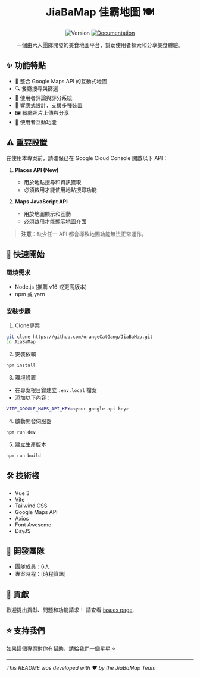 <h1 align="center">JiaBaMap 佳霸地圖 🍽️</h1>

<p align="center">
  <img alt="Version" src="https://img.shields.io/badge/version-0.0.0-blue.svg?cacheSeconds=2592000" />
  <a href="https://github.com/orangeCatGang/JiaBaMap" target="_blank">
    <img alt="Documentation" src="https://img.shields.io/badge/documentation-yes-brightgreen.svg" />
  </a>
</p>

<p align="center">
  一個由六人團隊開發的美食地圖平台，幫助使用者探索和分享美食體驗。
</p>

## ✨ 功能特點

- 📍 整合 Google Maps API 的互動式地圖
- 🔍 餐廳搜尋與篩選
- 📝 使用者評論與評分系統
- 📱 響應式設計，支援多種裝置
- 🖼️ 餐廳照片上傳與分享
- 👥 使用者互動功能

## ⚠️ 重要設置

在使用本專案前，請確保已在 Google Cloud Console 開啟以下 API：

1. **Places API (New)**
   - 用於地點搜尋和資訊獲取
   - 必須啟用才能使用地點搜尋功能

2. **Maps JavaScript API**
   - 用於地圖顯示和互動
   - 必須啟用才能顯示地圖介面

> **注意**：缺少任一 API 都會導致地圖功能無法正常運作。

## 🚀 快速開始

### 環境需求

- Node.js (推薦 v16 或更高版本)
- npm 或 yarn

### 安裝步驟

1. Clone專案
```sh
git clone https://github.com/orangeCatGang/JiaBaMap.git
cd JiaBaMap
```

2. 安裝依賴
```sh
npm install
```

3. 環境設置
- 在專案根目錄建立 `.env.local` 檔案
- 添加以下內容：
```sh
VITE_GOOGLE_MAPS_API_KEY=<your google api key>
```

4. 啟動開發伺服器
```sh
npm run dev
```

5. 建立生產版本
```sh
npm run build
```


## 🛠️ 技術棧

- Vue 3
- Vite
- Tailwind CSS
- Google Maps API
- Axios
- Font Awesome
- DayJS

## 👥 開發團隊

- 團隊成員：6人
- 專案時程：[時程資訊]


## 🤝 貢獻

歡迎提出貢獻、問題和功能請求！
請查看 [issues page](https://github.com/orangeCatGang/JiaBaMap/issues).

## ⭐️ 支持我們

如果這個專案對你有幫助，請給我們一個星星 ⭐️

---

_This README was developed with ❤️ by the JiaBaMap Team_